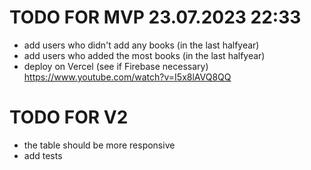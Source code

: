 # TODO FOR MVP 23.07.2023 22:33
- add users who didn't add any books (in the last halfyear)
- add users who added the most books (in the last halfyear) 
- deploy on Vercel (see if Firebase necessary) https://www.youtube.com/watch?v=I5x8lAVQ8QQ

# TODO FOR V2
- the table should be more responsive
- add tests
